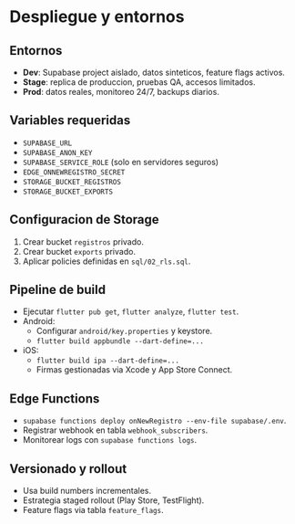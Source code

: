 # Despliegue y entornos

## Entornos
- **Dev**: Supabase project aislado, datos sinteticos, feature flags activos.
- **Stage**: replica de produccion, pruebas QA, accesos limitados.
- **Prod**: datos reales, monitoreo 24/7, backups diarios.

## Variables requeridas
- `SUPABASE_URL`
- `SUPABASE_ANON_KEY`
- `SUPABASE_SERVICE_ROLE` (solo en servidores seguros)
- `EDGE_ONNEWREGISTRO_SECRET`
- `STORAGE_BUCKET_REGISTROS`
- `STORAGE_BUCKET_EXPORTS`

## Configuracion de Storage
1. Crear bucket `registros` privado.
2. Crear bucket `exports` privado.
3. Aplicar policies definidas en `sql/02_rls.sql`.

## Pipeline de build
- Ejecutar `flutter pub get`, `flutter analyze`, `flutter test`.
- Android:
  - Configurar `android/key.properties` y keystore.
  - `flutter build appbundle --dart-define=...`
- iOS:
  - `flutter build ipa --dart-define=...`
  - Firmas gestionadas via Xcode y App Store Connect.

## Edge Functions
- `supabase functions deploy onNewRegistro --env-file supabase/.env`.
- Registrar webhook en tabla `webhook_subscribers`.
- Monitorear logs con `supabase functions logs`.

## Versionado y rollout
- Usa build numbers incrementales.
- Estrategia staged rollout (Play Store, TestFlight).
- Feature flags via tabla `feature_flags`.
